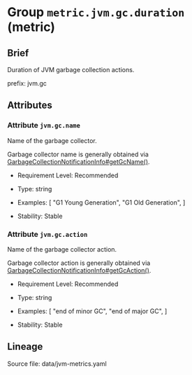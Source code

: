 # Group `metric.jvm.gc.duration` (metric)

## Brief

Duration of JVM garbage collection actions.

prefix: jvm.gc

## Attributes


### Attribute `jvm.gc.name`

Name of the garbage collector.


Garbage collector name is generally obtained via [GarbageCollectionNotificationInfo#getGcName()](https://docs.oracle.com/en/java/javase/11/docs/api/jdk.management/com/sun/management/GarbageCollectionNotificationInfo.html#getGcName()).

- Requirement Level: Recommended

- Type: string
- Examples: [
    "G1 Young Generation",
    "G1 Old Generation",
]

- Stability: Stable


### Attribute `jvm.gc.action`

Name of the garbage collector action.


Garbage collector action is generally obtained via [GarbageCollectionNotificationInfo#getGcAction()](https://docs.oracle.com/en/java/javase/11/docs/api/jdk.management/com/sun/management/GarbageCollectionNotificationInfo.html#getGcAction()).

- Requirement Level: Recommended

- Type: string
- Examples: [
    "end of minor GC",
    "end of major GC",
]

- Stability: Stable



## Lineage

Source file: data/jvm-metrics.yaml

